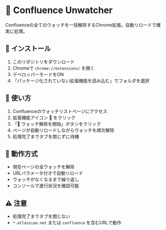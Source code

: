 # 🙈 Confluence Unwatcher

Confluenceの全てのウォッチを一括解除するChrome拡張。自動リロードで確実に処理。

## 🚀 インストール

1. このリポジトリをダウンロード
2. Chromeで `chrome://extensions/` を開く
3. デベロッパーモードをON
4. 「パッケージ化されていない拡張機能を読み込む」でフォルダを選択

## 📖 使い方

1. Confluenceのウォッチリストページにアクセス
2. 拡張機能アイコン 🙈 をクリック
3. 「🎯 ウォッチ解除を開始」ボタンをクリック
4. ページが自動リロードしながらウォッチを順次解除
5. 処理完了までタブを閉じずに待機

## 🔄 動作方式

- 現在ページの全ウォッチを解除
- URLパラメータ付きで自動リロード
- ウォッチがなくなるまで繰り返し
- コンソールで進行状況を確認可能

## ⚠️ 注意

- 処理完了までタブを閉じない
- `*.atlassian.net` または `confluence` を含むURLで動作